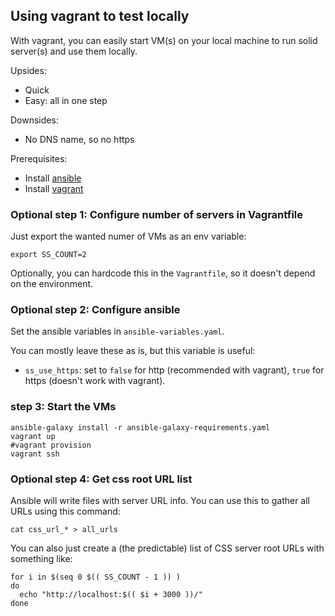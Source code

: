 ## Using vagrant to test locally

With vagrant, you can easily start VM(s) on your local machine to run solid server(s) and use them locally.

Upsides:
- Quick
- Easy: all in one step

Downsides:
- No DNS name, so no https

Prerequisites:
- Install [ansible](https://docs.ansible.com/ansible/latest/installation_guide/index.html) 
- Install [vagrant](https://developer.hashicorp.com/vagrant/docs/installation)

### Optional step 1: Configure number of servers in Vagrantfile

Just export the wanted numer of VMs as an env variable:

```shell
export SS_COUNT=2
```

Optionally, you can hardcode this in the `Vagrantfile`, so it doesn't depend on the environment.

### Optional step 2: Configure ansible

Set the ansible variables in `ansible-variables.yaml`.

You can mostly leave these as is, but this variable is useful:
- `ss_use_https`: set to `false` for http (recommended with vagrant), `true` for https (doesn't work with vagrant).

### step 3: Start the VMs

```shell
ansible-galaxy install -r ansible-galaxy-requirements.yaml
vagrant up
#vagrant provision
vagrant ssh
```

### Optional step 4: Get css root URL list

Ansible will write files with server URL info. 
You can use this to gather all URLs using this command:

```shell
cat css_url_* > all_urls
```

You can also just create a (the predictable) list of CSS server root URLs with something like:

```shell
for i in $(seq 0 $(( SS_COUNT - 1 )) )
do
  echo "http://localhost:$(( $i + 3000 ))/"
done
```
